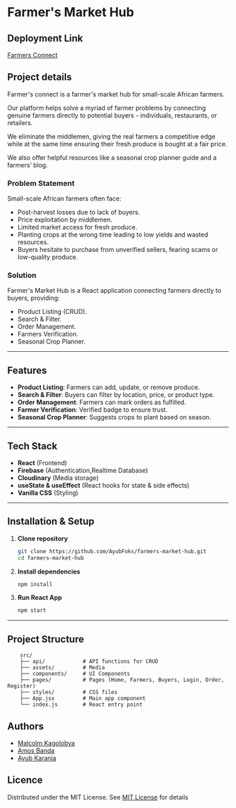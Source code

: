 # Farmer's Market Hub

## Deployment Link

[Farmers Connect](https://farmers-market-hub-five.vercel.app/)

## Project details

Farmer's connect is a farmer's market hub for small-scale African farmers. 

Our platform helps solve a myriad of farmer problems by connecting genuine farmers directly to potential buyers - individuals, restaurants, or retailers.

We eliminate the middlemen, giving the real farmers a competitive edge while at the same time ensuring their fresh produce is bought at a fair price. 

We also offer helpful resources like a seasonal crop planner guide and a farmers’ blog.

### Problem Statement
Small-scale African farmers often face:
- Post-harvest losses due to lack of buyers.
- Price exploitation by middlemen.
- Limited market access for fresh produce.
- Planting crops at the wrong time leading to low yields and wasted resources.
- Buyers hesitate to purchase from unverified sellers, fearing scams or low-quality produce.

### Solution
Farmer's Market Hub is a React application connecting farmers directly to buyers, providing:
- Product Listing (CRUD).
- Search & Filter.
- Order Management.
- Farmers Verification.
- Seasonal Crop Planner.

---

## Features
- **Product Listing**: Farmers can add, update, or remove produce.
- **Search & Filter**: Buyers can filter by location, price, or product type.
- **Order Management**: Farmers can mark orders as fulfilled.
- **Farmer Verification**: Verified badge to ensure trust.
- **Seasonal Crop Planner**: Suggests crops to plant based on season.

---

## Tech Stack
- **React** (Frontend)
- **Firebase** (Authentication,Realtime Database)
- **Cloudinary** (Media storage)
- **useState & useEffect** (React hooks for state & side effects)
- **Vanilla CSS** (Styling)

---

## Installation & Setup

1. **Clone repository**
   ```bash
   git clone https://github.com/AyubFoks/farmers-market-hub.git
   cd farmers-market-hub
   ```

2. **Install dependencies**
    ```bash
    npm install
    ```

3. **Run React App**
    ```bash
    npm start
    ```

---

## Project Structure        

        src/
        ├── api/            # API functions for CRUD
        ├── assets/         # Media 
        ├── components/     # UI Components
        ├── pages/          # Pages (Home, Farmers, Buyers, Login, Order, Register)
        ├── styles/         # CSS files
        ├── App.jsx         # Main app component
        └── index.js        # React entry point

## Authors

- [Malcolm Kagolobya](https://github.com/KagsM)
- [Amos Banda](https://github.com/BandaTheSecond)
- [Ayub Karanja](https://github.com/AyubFoks)

## Licence

Distributed under the MIT License. See [MIT License](https://opensource.org/licenses/MIT) for details